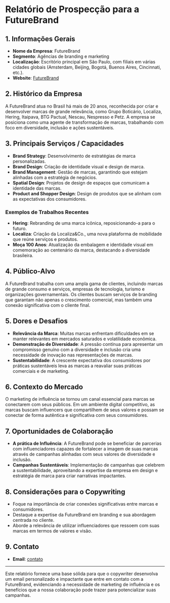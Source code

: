 # Relatório de Prospecção para a FutureBrand

## 1. Informações Gerais
- **Nome da Empresa**: FutureBrand
- **Segmento**: Agências de branding e marketing
- **Localização**: Escritório principal em São Paulo, com filiais em várias cidades globais (Amsterdam, Beijing, Bogotá, Buenos Aires, Cincinnati, etc.).
- **Website**: [FutureBrand](https://www.futurebrand.com)

## 2. Histórico da Empresa
A FutureBrand atua no Brasil há mais de 20 anos, reconhecida por criar e desenvolver marcas de grande relevância, como Grupo Boticário, Localiza, Hering, Itaipava, BTG Pactual, Nescau, Nespresso e Petz. A empresa se posiciona como uma agente de transformação de marcas, trabalhando com foco em diversidade, inclusão e ações sustentáveis.

## 3. Principais Serviços / Capacidades
- **Brand Strategy**: Desenvolvimento de estratégias de marca personalizadas.
- **Brand Design**: Criação de identidade visual e design de marca.
- **Brand Management**: Gestão de marcas, garantindo que estejam alinhadas com a estratégia de negócios.
- **Spatial Design**: Projetos de design de espaços que comunicam a identidade das marcas.
- **Product and Shopper Design**: Design de produtos que se alinham com as expectativas dos consumidores.
  
### Exemplos de Trabalhos Recentes
- **Hering**: Rebranding de uma marca icônica, reposicionando-a para o futuro.
- **Localiza**: Criação da Localiza&Co., uma nova plataforma de mobilidade que reúne serviços e produtos.
- **Moça 100 Anos**: Atualização da embalagem e identidade visual em comemoração ao centenário da marca, destacando a diversidade brasileira.

## 4. Público-Alvo
A FutureBrand trabalha com uma ampla gama de clientes, incluindo marcas de grande consumo e serviços, empresas de tecnologia, turismo e organizações governamentais. Os clientes buscam serviços de branding que garantam não apenas o crescimento comercial, mas também uma conexão significativa com o cliente final.

## 5. Dores e Desafios
- **Relevância da Marca**: Muitas marcas enfrentam dificuldades em se manter relevantes em mercados saturados e volatilidade econômica.
- **Demonstração de Diversidade**: A pressão contínua para apresentar um compromisso genuíno com a diversidade e inclusão cria uma necessidade de inovação nas representações de marcas.
- **Sustentabilidade**: A crescente expectativa dos consumidores por práticas sustentáveis leva as marcas a reavaliar suas práticas comerciais e de marketing.

## 6. Contexto do Mercado
O marketing de influência se tornou um canal essencial para marcas se conectarem com seus públicos. Em um ambiente digital competitivo, as marcas buscam influencers que compartilhem de seus valores e possam se conectar de forma autêntica e significativa com seus consumidores.

## 7. Oportunidades de Colaboração
- **A prática de Influência**: A FutureBrand pode se beneficiar de parcerias com influenciadores capazes de fortalecer a imagem de suas marcas através de campanhas alinhadas com seus valores de diversidade e inclusão.
- **Campanhas Sustentáveis**: Implementação de campanhas que celebrem a sustentabilidade, aproveitando a expertise da empresa em design e estratégia de marca para criar narrativas impactantes.

## 8. Considerações para o Copywriting
- Foque na importância de criar conexões significativas entre marcas e consumidores.
- Destaque a expertise da FutureBrand em branding e sua abordagem centrada no cliente.
- Aborde a relevância de utilizar influenciadores que ressoem com suas marcas em termos de valores e visão.

## 9. Contato
- **Email**: [contato](https://www.futurebrand.com/contact-us)

---

Este relatório fornece uma base sólida para que o copywriter desenvolva um email personalizado e impactante que entre em contato com a FutureBrand, evidenciando a necessidade de marketing de influência e os benefícios que a nossa colaboração pode trazer para potencializar suas campanhas.